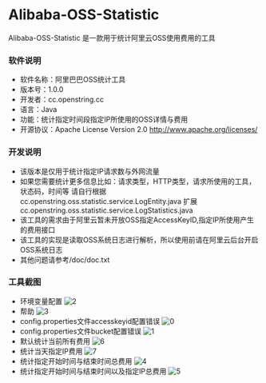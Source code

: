 # Alibaba-OSS-Statistic
Alibaba-OSS-Statistic 是一款用于统计阿里云OSS使用费用的工具

### 软件说明
- 软件名称：阿里巴巴OSS统计工具
- 版本号：1.0.0
- 开发者：cc.openstring.cc
- 语言：Java
- 功能：统计指定时间段指定IP所使用的OSS详情与费用
- 开源协议：Apache License Version 2.0 
				http://www.apache.org/licenses/
        
### 开发说明
- 该版本是仅用于统计指定IP请求数与外网流量
- 如果您需要统计更多信息比如：请求类型，HTTP类型，请求所使用的工具，状态码，时间等
  请自行根据cc.openstring.oss.statistic.service.LogEntity.java 
  扩展cc.openstring.oss.statistic.service.LogStatistics.java
- 该工具的需求由于阿里云暂未开放OSS指定AccessKeyID,指定IP所使用产生的费用接口
- 该工具的实现是读取OSS系统日志进行解析，所以使用前请在阿里云后台开启OSS系统日志
- 其他问题请参考/doc/doc.txt
					
### 工具截图
- 环境变量配置
![2](https://raw.githubusercontent.com/goodsave/Alibaba-OSS-Statistic/master/image/evironment-var.png "evironment-var")
- 帮助
![3](https://raw.githubusercontent.com/goodsave/Alibaba-OSS-Statistic/master/image/help.png "help.png")
- config.properties文件accesskeyid配置错误
![0](https://raw.githubusercontent.com/goodsave/Alibaba-OSS-Statistic/master/image/accesskeyid-error.png "accesskeyid-error")
- config.properties文件bucket配置错误
![1](https://raw.githubusercontent.com/goodsave/Alibaba-OSS-Statistic/master/image/bucket-error.png "bucket-error")
- 默认统计当前所有费用
![6](https://raw.githubusercontent.com/goodsave/Alibaba-OSS-Statistic/master/image/today-all-cost.png "today-all-cost")
- 统计当天指定IP费用
![7](https://raw.githubusercontent.com/goodsave/Alibaba-OSS-Statistic/master/image/today-ip-cost.png "today-ip-cost")
- 统计指定开始时间与结束时间总费用
![4](https://raw.githubusercontent.com/goodsave/Alibaba-OSS-Statistic/master/image/start-end-all-cost.png "start-end-all-cost")
- 统计指定开始时间与结束时间以及指定IP总费用
![5](https://raw.githubusercontent.com/goodsave/Alibaba-OSS-Statistic/master/image/start-end-ip-all-cost.png "start-end-ip-all-cost")
